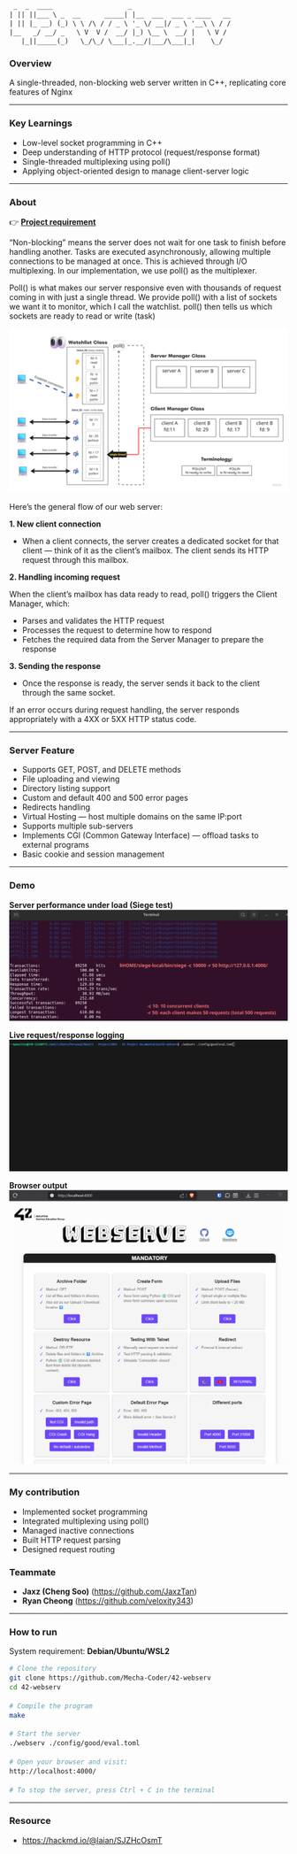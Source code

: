 ```text
 _  _  ____                   _                         
| || ||___ \ _  __      _____| |__  ___  ___ _ ____   __
| || |_ __) (_) \ \ /\ / / _ \ '_ \/ __|/ _ \ '__\ \ / /
|__   _/ __/ _   \ V  V /  __/ |_) \__ \  __/ |   \ V / 
   |_||_____(_)   \_/\_/ \___|_.__/|___/\___|_|    \_/      
```

### **Overview**

A single-threaded, non-blocking web server written in C++, replicating core features of Nginx

---

### **Key Learnings**
- Low-level socket programming in C++
- Deep understanding of HTTP protocol (request/response format)
- Single-threaded multiplexing using poll()
- Applying object-oriented design to manage client-server logic

---

### **About**

👉 [**Project requirement**](https://github.com/Mecha-Coder/42-webserv/blob/main/demo/en.subject.pdf)

“Non-blocking” means the server does not wait for one task to finish before handling another. Tasks are executed asynchronously, allowing multiple connections to be managed at once. This is achieved through I/O multiplexing. In our implementation, we use poll() as the multiplexer.

Poll() is what makes our server responsive even with thousands of request coming in with just a single thread. We provide poll() with a list of sockets we want it to monitor, which I call the watchlist. poll() then tells us which sockets are ready to read or write (task)

![figure-1](https://github.com/Mecha-Coder/42-webserv/blob/main/demo/figure.png)

Here’s the general flow of our web server:

**1. New client connection**
   - When a client connects, the server creates a dedicated socket for that client — think of it as the client’s mailbox. The client sends its HTTP request through this mailbox.

**2. Handling incoming request**

When the client’s mailbox has data ready to read, poll() triggers the Client Manager, which:
   - Parses and validates the HTTP request
   - Processes the request to determine how to respond
   - Fetches the required data from the Server Manager to prepare the response

**3. Sending the response**
   - Once the response is ready, the server sends it back to the client through the same socket.

If an error occurs during request handling, the server responds appropriately with a 4XX or 5XX HTTP status code.


---

### **Server Feature**
- Supports GET, POST, and DELETE methods
- File uploading and viewing
- Directory listing support
- Custom and default 400 and 500 error pages
- Redirects handling
- Virtual Hosting — host multiple domains on the same IP:port
- Supports multiple sub-servers
- Implements CGI (Common Gateway Interface) — offload tasks to external programs
- Basic cookie and session management

---

### **Demo**

**Server performance under load (Siege test)**
![demo](https://github.com/Mecha-Coder/42-webserv/blob/main/demo/siege_result.png)

**Live request/response logging**
![demo](https://github.com/Mecha-Coder/42-webserv/blob/main/demo/server-running.gif)

**Browser output**
![demo](https://github.com/Mecha-Coder/42-webserv/blob/main/demo/browser.gif)


---

### **My contribution**
- Implemented socket programming
- Integrated multiplexing using poll()
- Managed inactive connections
- Built HTTP request parsing
- Designed request routing

### **Teammate**
- **Jaxz (Cheng Soo)** (https://github.com/JaxzTan)
- **Ryan Cheong** (https://github.com/veloxity343)

---

### **How to run**

System requirement: **Debian/Ubuntu/WSL2**


```bash
# Clone the repository
git clone https://github.com/Mecha-Coder/42-webserv
cd 42-webserv

# Compile the program
make

# Start the server
./webserv ./config/good/eval.toml

# Open your browser and visit:
http://localhost:4000/

# To stop the server, press Ctrl + C in the terminal
```

---

### **Resource**
- https://hackmd.io/@laian/SJZHcOsmT
